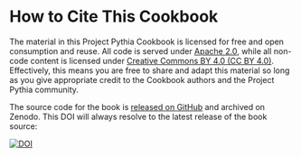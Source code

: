 # How to Cite This Cookbook

The material in this Project Pythia Cookbook is licensed for free and open consumption and reuse. All code is served under [Apache 2.0](https://www.apache.org/licenses/LICENSE-2.0), while all non-code content is licensed under [Creative Commons BY 4.0 (CC BY 4.0)](https://creativecommons.org/licenses/by/4.0/). Effectively, this means you are free to share and adapt this material so long as you give appropriate credit to the Cookbook authors and the Project Pythia community.

The source code for the book is [released on GitHub](https://github.com/ProjectPythia/cookbook-template) and archived on Zenodo. This DOI will always resolve to the latest release of the book source:

[![DOI](https://zenodo.org/badge/DOI/10.5281/zenodo.16802785.svg)](https://doi.org/10.5281/zenodo.16802785)
